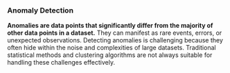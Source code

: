 ### Anomaly Detection

**Anomalies are data points that significantly differ from the majority of other data points in a dataset.** They can manifest as rare events, errors, or unexpected observations. Detecting anomalies is challenging because they often hide within the noise and complexities of large datasets. Traditional statistical methods and clustering algorithms are not always suitable for handling these challenges effectively.  
 





